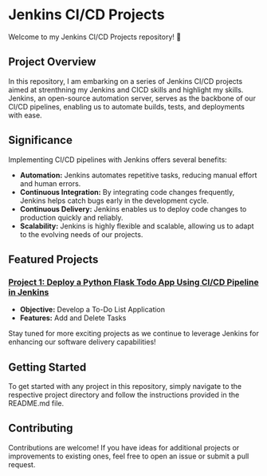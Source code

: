 # Jenkins CI/CD Projects

Welcome to my Jenkins CI/CD Projects repository! 🚀

## Project Overview

In this repository, I am embarking on a series of Jenkins CI/CD projects aimed at strenthning my Jenkins and CICD skills and highlight my skills. Jenkins, an open-source automation server, serves as the backbone of our CI/CD pipelines, enabling us to automate builds, tests, and deployments with ease.

## Significance

Implementing CI/CD pipelines with Jenkins offers several benefits:
- **Automation:** Jenkins automates repetitive tasks, reducing manual effort and human errors.
- **Continuous Integration:** By integrating code changes frequently, Jenkins helps catch bugs early in the development cycle.
- **Continuous Delivery:** Jenkins enables us to deploy code changes to production quickly and reliably.
- **Scalability:** Jenkins is highly flexible and scalable, allowing us to adapt to the evolving needs of our projects.

## Featured Projects

### [Project 1: Deploy a Python Flask Todo App Using CI/CD Pipeline in Jenkins](https://github.com/rajrules21/Jenkins-Projects/tree/d292757834953dffe96509893e6475aeae4cd480/Project-1/)
- **Objective:** Develop a To-Do List Application
- **Features:** Add and Delete Tasks
 


Stay tuned for more exciting projects as we continue to leverage Jenkins for enhancing our software delivery capabilities!

## Getting Started

To get started with any project in this repository, simply navigate to the respective project directory and follow the instructions provided in the README.md file.

## Contributing

Contributions are welcome! If you have ideas for additional projects or improvements to existing ones, feel free to open an issue or submit a pull request.


